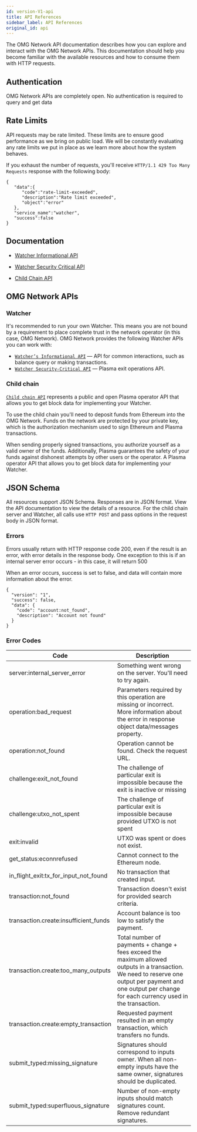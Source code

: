 ```yaml
---
id: version-V1-api
title: API References
sidebar_label: API References
original_id: api
---
```


The OMG Network API documentation describes how you can explore and interact with the OMG Network APIs. This documentation should help you become familiar with the available resources and how to consume them with HTTP requests.

## Authentication
OMG Network APIs are completely open. No authentication is required to query and get data

## Rate Limits
API requests may be rate limited. These limits are to ensure good performance as we bring on public load. We will be constantly evaluating any rate limits we put in place as we learn more about how the system behaves.

If you exhaust the number of requests, you'll receive `HTTP/1.1 429 Too Many Requests` response with the following body:
```
{
   "data":{
      "code":"rate-limit-exceeded",
      "description":"Rate limit exceeded",
      "object":"error"
   },
   "service_name":"watcher",
   "success":false
}
```

## Documentation
- [Watcher Informational API](https://docs.omg.network/elixir-omg/docs-ui/?url=master%2Foperator_api_specs.yaml&urls.primaryName=master%2Finfo_api_specs)

- [Watcher Security Critical API](https://docs.omg.network/elixir-omg/docs-ui/?url=master%2Foperator_api_specs.yaml&urls.primaryName=master%2Fsecurity_critical_api_specs)

- [Child Chain API](https://docs.omg.network/elixir-omg/docs-ui)

## OMG Network APIs

### Watcher 
It's recommended to run your own Watcher. This means you are not bound by a requirement to place complete trust in the network operator (in this case, OMG Network). OMG Network provides the following Watcher APIs you can work with:

* [`Watcher’s Informational API`](https://docs.omg.network/elixir-omg/docs-ui/?url=master%2Foperator_api_specs.yaml&urls.primaryName=master%2Finfo_api_specs) — API for common interactions, such as balance query or making transactions. 
* [`Watcher Security-Critical API`](https://docs.omg.network/elixir-omg/docs-ui/?url=master%2Foperator_api_specs.yaml&urls.primaryName=master%2Fsecurity_critical_api_specs) — Plasma exit operations API.

### Child chain 
[`Child chain API`](https://docs.omg.network/elixir-omg/docs-ui) represents a public and open Plasma operator API that allows you to get block data for implementing your Watcher. 

To use the child chain you'll need to deposit funds from Ethereum into the OMG Network. Funds on the network are protected by your private key, which is the authorization mechanism used to sign Ethereum and Plasma transactions.

When sending properly signed transactions, you authorize yourself as a valid owner of the funds. Additionally, Plasma guarantees the safety of your funds against dishonest attempts by other users or the operator. A Plasma operator API that allows you to get block data for implementing your Watcher.

<!-- Review comment was: Authentication: I can see no point to list ch-ch endpoints in the table. Also this is safer to submit txs through a Watcher -->
<!-- | Endpoint  | Description   |
| ---       |   ---         |
| transaction.submit    | Submits a signed transaction to the child chain. |
| block.get | Retrieves a specific block from the child chain by its hash, which was published on the root chain. | -->


## JSON Schema
All resources support JSON Schema. Responses are in JSON format. View the API documentation to view the details of a resource. For the child chain server and Watcher, all calls use `HTTP POST` and pass options in the request body in JSON format. 

### Errors

Errors usually return with HTTP response code 200, even if the result is an error, with error details in the response body. One exception to this is if an internal server error occurs - in this case, it will return 500

When an error occurs, success is set to false, and data will contain more information about the error.

```
{
  "version": "1",
  "success": false,
  "data": {
    "code": "account:not_found",
    "description": "Account not found"
  }
}
```

### Error Codes

| Code  | Description   |
| ---   | ---   |
| server:internal_server_error  | Something went wrong on the server. You'll need to try again. |
| operation:bad_request | Parameters required by this operation are missing or incorrect. More information about the error in response object data/messages property. |
| operation:not_found   | Operation cannot be found. Check the request URL. |
| challenge:exit_not_found  | The challenge of particular exit is impossible because the exit is inactive or missing |
| challenge:utxo_not_spent  | The challenge of particular exit is impossible because provided UTXO is not spent |
| exit:invalid  | UTXO was spent or does not exist. |
| get_status:econnrefused   | Cannot connect to the Ethereum node. |
| in_flight_exit:tx_for_input_not_found | No transaction that created input. |
| transaction:not_found | Transaction doesn't exist for provided search criteria. |
| transaction.create:insufficient_funds | Account balance is too low to satisfy the payment. |
| transaction.create:too_many_outputs   | Total number of payments + change + fees exceed the maximum allowed outputs in a transaction. We need to reserve one output per payment and one output per change for each currency used in the transaction. |
| transaction.create:empty_transaction  | Requested payment resulted in an empty transaction, which transfers no funds. |
| submit_typed:missing_signature    | Signatures should correspond to inputs owner. When all non-empty inputs have the same owner, signatures should be duplicated. |
| submit_typed:superfluous_signature    | Number of non-empty inputs should match signatures count. Remove redundant signatures. |
